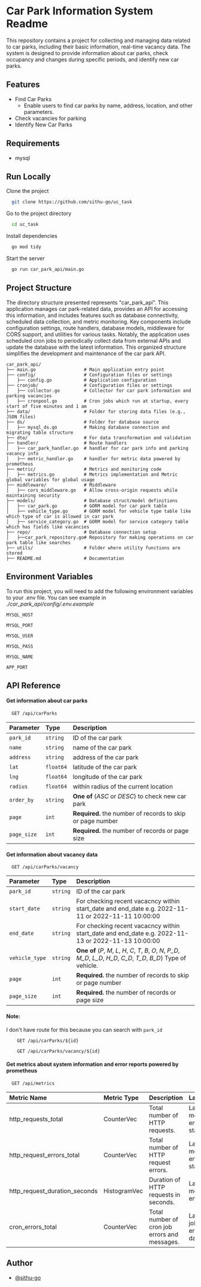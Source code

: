 
# Car Park Information System Readme

This repository contains a project for collecting and managing data related to car parks, including their basic information, real-time vacancy data. The system is designed to provide information about car parks, check occupancy and changes during specific periods, and identify new car parks.


## Features

- Find Car Parks
    - Enable users to find car parks by name, address, location, and other parameters.
- Check vacancies for parking
- Identify New Car Parks


## Requirements

* mysql
    
## Run Locally

Clone the project

```bash
  git clone https://github.com/sithu-go/uc_task
```

Go to the project directory

```bash
  cd uc_task
```

Install dependencies

```bash
  go mod tidy
```

Start the server

```bash
  go run car_park_api/main.go
```


## Project Structure

The directory structure presented represents "car_park_api". This application manages car park-related data, provides an API for accessing this information, and includes features such as database connectivity, scheduled data collection, and metric monitoring. Key components include configuration settings, route handlers, database models, middleware for CORS support, and utilities for various tasks. Notably, the application uses scheduled cron jobs to periodically collect data from external APIs and update the database with the latest information. This organized structure simplifies the development and maintenance of the car park API.

```tree
car_park_api/
├── main.go                  # Main application entry point
├── config/                  # Configuration files or settings
│   ├── config.go            # Application configuration
├── cronjob/                 # Configuration files or settings
│   ├── collector.go         # Collector for car park information and parking vacancies
│   ├── cronpool.go          # Cron jobs which run at startup, every start of five minutes and 1 am
├── data/                    # Folder for storing data files (e.g., JSON files)
├── ds/                      # Folder for database source
│   ├── mysql_ds.go          # Making database connection and migrating table structure
├── dto/                     # For data transformation and validation
├── handler/                 # Route handlers
│   ├── car_park_handler.go  # handler for car park info and parking vacancy info 
│   ├── metric_handler.go    # handler for metric data powered by prometheus
├── metric/                  # Metrics and monitoring code
│   ├── metrics.go           # Metrics implementation and Metric global variables for global usage
├── middleware/              # Middleware
│   ├── cors_middleware.go   # Allow cross-origin requests while maintaining security
├── models/                  # Database struct/model definitions
│   ├── car_park.go          # GORM model for car park table
│   ├── vehicle_type.go      # GORM model for vehicle type table like which type of car is allowed in car park
│   ├── service_category.go  # GORM model for service category table which has fields like vacancies
├── repo/                    # Database connection setup
│   ├──car_park_repository.go# Repository for making operations on car park table like searches
├── utils/                   # Folder where utility functions are stored
├── README.md                # Documentation
```
## Environment Variables

To run this project, you will need to add the following environment variables to your .env file. You can see example in _./car_park_api/config/.env.example_

`MYSQL_HOST`

`MYSQL_PORT`

`MYSQL_USER`

`MYSQL_PASS`

`MYSQL_NAME`

`APP_PORT`
## API Reference

#### Get information about car parks

```http
  GET /api/carParks
```

| Parameter     | Type      | Description                                                |
| :--------     | :-------  | :----------------------------------------------------------|
| `park_id`     | `string`  | ID of the car park                                         |
| `name`        | `string`  | name of the car park                                       |
| `address`     | `string`  | address of the car park                                    |
| `lat`         | `float64` | latitude of the car park                                   |
| `lng`         | `float64` | longitude of the car park                                  |
| `radius`      | `float64` | within radius of the current location                      |
| `order_by`    | `string`  | **One of** (_ASC_ or _DESC_) to check new car park                                    |
| `page`        | `int`     | **Required.** the number of records to skip or page number |
| `page_size`   | `int`     | **Required.** the number of records or page size           |


#### Get information about vacancy data

```http
  GET /api/carParks/vacancy
```

| Parameter     | Type          | Description                                           |
| :--------     | :-------      | :-----------------------------------------------------|
| `park_id`     | `string`      | ID of the car park                                    |
| `start_date`  | `string`      | For checking recent vacacncy within start_date and end_date e.g. 2022-11-11 or 2022-11-11 10:00:00|
| `end_date`    | `string`      | For checking recent vacacncy within start_date and end_date e.g. 2022-11-13 or 2022-11-13 10:00:00|
| `vehicle_type`| `string`      | **One of** (_P_, _M_, _L_, _H_, _C_, _T_, _B_, _O_, _N_, _P_D_, _M_D_, _L_D_, _H_D_, _C_D_, _T_D_, _B_D_) Type of vehicle.                                    |
| `page`        | `int`     | **Required.** the number of records to skip or page number|
| `page_size`   | `int`     | **Required.** the number of records or page size          |

#### Note:

I don't have route for this because you can search with `park_id`

```http
    GET /api/carParks/${id}
```

```http
    GET /api/carParks/vacancy/${id}
```

#### Get metrics about system information and error reports powered by prometheus

```http
  GET /api/metrics
```

| Metric Name         | Metric Type      | Description                                  | Labels                                       |
| :------------------- | :---------------  | :-------------------------------------------- | :--------------------------------------------------------------    |
| http_requests_total      | CounterVec       | Total number of HTTP requests.                | Labels: method, endpoint, status_code                               |
| http_request_errors_total        | CounterVec       | Total number of HTTP request errors.         | Labels: method, endpoint, status_code                               |
| http_request_duration_seconds     | HistogramVec     | Duration of HTTP requests in seconds.       | Labels: method, endpoint  |
| cron_errors_total    | CounterVec       | Total number of cron job errors and messages.| Labels: job_name, error_message, data(e.g. id)                               |


## Author

- [@sithu-go](https://www.github.com/sithu-go)

